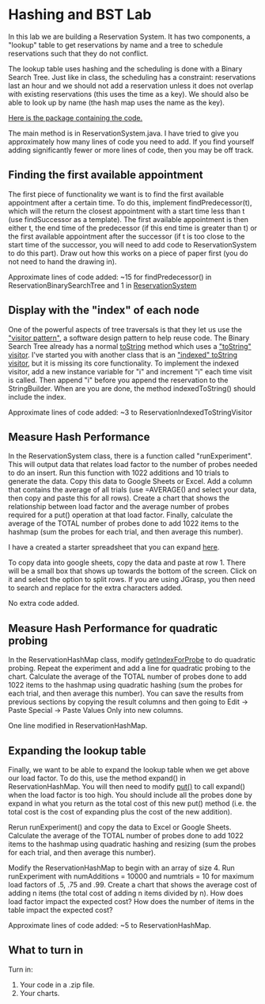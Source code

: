 # Hashing and BST Lab

In this lab we are building a Reservation System. It has two components, a "lookup" table to get reservations by name and a tree to schedule reservations such that they do not conflict.

The lookup table uses hashing and the scheduling is done with a Binary Search Tree. Just like in class, the scheduling has a constraint: reservations last an hour and we should not add a reservation unless it does not overlap with existing reservations (this uses the time as a key). We should also be able to look up by name (the hash map uses the name as the key).

[Here is the package containing the code.](https://github.com/svtuck/cs201/tree/master/src/reservation)

The main method is in ReservationSystem.java. I have tried to give you approximately how many lines of code you need to add. If you find yourself adding significantly fewer or more lines of code, then you may be off track.



## Finding the first available appointment

The first piece of functionality we want is to find the first available appointment after a certain time. To do this, implement findPredecessor(t), which will the return the closest appointment with a start time less than t (use findSuccessor as a template). The first available appointment is then either t, the end time of the predecessor (if this end time is greater than t) or the first available appointment after the successor (if t is too close to the start time of the successor, you will need to add code to ReservationSystem to do this part). Draw out how this works on a piece of paper first (you do not need to hand the drawing in).

Approximate lines of code added: ~15 for findPredecessor() in ReservationBinarySearchTree and 1 in [ReservationSystem](https://github.com/svtuck/cs201/blob/master/src/reservation/ReservationSystem.java#L115)

## Display with the "index" of each node

One of the powerful aspects of tree traversals is that they let us use the ["visitor pattern"](https://en.wikipedia.org/wiki/Visitor_pattern), a software design pattern to help reuse code. The Binary Search Tree already has a normal [toString](https://github.com/svtuck/cs201/blob/master/src/reservation/ReservationBinarySearchTree.java#L125) method which uses a ["toString" visitor](https://github.com/svtuck/cs201/blob/master/src/reservation/ReservationToStringVisitor.java). I've started you with another class that is an ["indexed" toString visitor](https://github.com/svtuck/cs201/blob/master/src/reservation/ReservationIndexedToStringVisitor.java), but it is missing its core functionality. To implement the indexed visitor, add a new instance variable for "i" and increment "i" each time visit is called. Then append "i" before you append the reservation to the StringBuilder. When are you are done, the method indexedToString() should include the index.

Approximate lines of code added: ~3 to ReservationIndexedToStringVisitor

## Measure Hash Performance

In the ReservationSystem class, there is a function called "runExperiment". This will output data that relates load factor to the number of probes needed to do an insert. Run this function with 1022 additions and 10 trials to generate the data. Copy this data to Google Sheets or Excel. Add a column that contains the average of all trials (use =AVERAGE() and select your data, then copy and paste this for all rows). Create a chart that shows the relationship between load factor and the average number of probes required for a put() operation at that load factor. Finally, calculate the average of the TOTAL number of probes done to add 1022 items to the hashmap (sum the probes for each trial, and then average this number).

I have a created a starter spreadsheet that you can expand [here](https://docs.google.com/spreadsheets/d/1QKtcSG4rJ0SrquyWmYWI1G7cM97loGPm1veezdAL4sg/edit?usp=sharing).

To copy data into google sheets, copy the data and paste at row 1. There will be a small box that shows up towards the bottom of the screen. Click on it and select the option to split rows. If you are using JGrasp, you then need to search and replace for the extra characters added.

No extra code added.

## Measure Hash Performance for quadratic probing

In the ReservationHashMap class, modify [getIndexForProbe](https://github.com/svtuck/cs201/blob/master/src/reservation/ReservationHashMap.java#L33) to do quadratic probing. Repeat the experiment and add a line for quadratic probing to the chart. Calculate the average of the TOTAL number of probes done to add 1022 items to the hashmap using quadratic hashing (sum the probes for each trial, and then average this number). You can save the results from previous sections by copying the result columns and then going to Edit -> Paste Special -> Paste Values Only into new columns.

One line modified in ReservationHashMap.

## Expanding the lookup table

Finally, we want to be able to expand the lookup table when we get above our load factor. To do this, use the method expand() in ReservationHashMap. You will then need to modify [put()](https://github.com/svtuck/cs201/blob/master/src/reservation/ReservationHashMap.java#L8) to call expand() when the load factor is too high. You should include all the probes done by expand in what you return as the total cost of this new put() method (i.e. the total cost is the cost of expanding plus the cost of the new addition).

Rerun runExperiment() and copy the data to Excel or Google Sheets. Calculate the average of the TOTAL number of probes done to add 1022 items to the hashmap using quadratic hashing and resizing (sum the probes for each trial, and then average this number).

Modify the ReservationHashMap to begin with an array of size 4. Run runExperiment with numAdditions = 10000 and numtrials = 10 for maximum load factors of .5, .75 and .99. Create a chart that shows the average cost of adding n items (the total cost of adding n items divided by n). How does load factor impact the expected cost? How does the number of items in the table impact the expected cost?

Approximate lines of code added: ~5 to ReservationHashMap.

## What to turn in

Turn in:

1. Your code in a .zip file.
2. Your charts.


